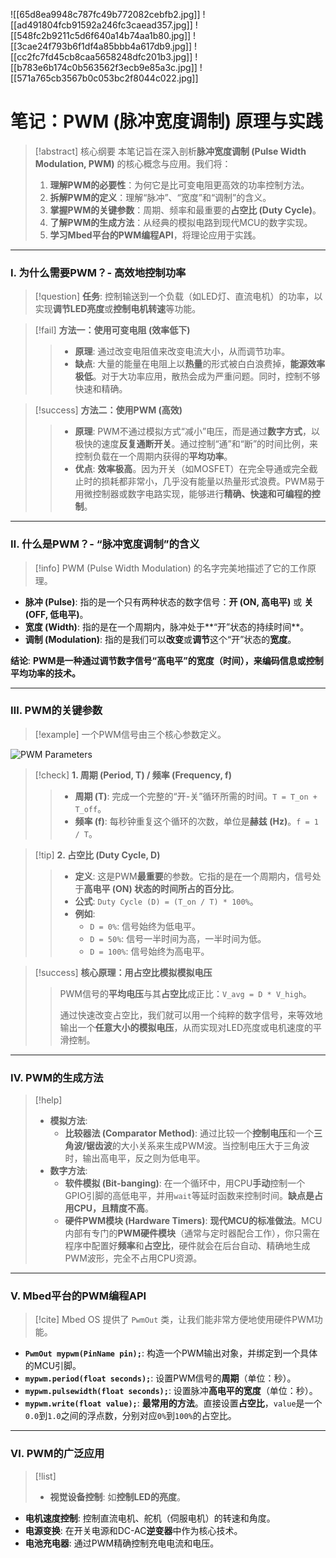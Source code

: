 ![[65d8ea9948c787fc49b772082cebfb2.jpg]]
![[ad491804fcb91592a246fc3caead357.jpg]]
![[548fc2b9211c5d6f640a14b74aa1b80.jpg]]
![[3cae24f793b6f1df4a85bbb4a617db9.jpg]]
![[cc2fc7fd45cb8caa5658248dfc201b3.jpg]]
![[b783e6b174c0b563562f3ecb9e85a3c.jpg]]
![[571a765cb3567b0c053bc2f8044c022.jpg]]

# 笔记：PWM (脉冲宽度调制) 原理与实践

> [!abstract] 核心纲要
> 本笔记旨在深入剖析**脉冲宽度调制 (Pulse Width Modulation, PWM)** 的核心概念与应用。我们将：
> 1.  **理解PWM的必要性**：为何它是比可变电阻更高效的功率控制方法。
> 2.  **拆解PWM的定义**：理解“脉冲”、“宽度”和“调制”的含义。
> 3.  **掌握PWM的关键参数**：周期、频率和最重要的**占空比 (Duty Cycle)**。
> 4.  **了解PWM的生成方法**：从经典的模拟电路到现代MCU的数字实现。
> 5.  **学习Mbed平台的PWM编程API**，将理论应用于实践。

---

### Ⅰ. 为什么需要PWM？- 高效地控制功率

> [!question]
> **任务**: 控制输送到一个负载（如LED灯、直流电机）的功率，以实现**调节LED亮度**或**控制电机转速**等功能。

> [!fail] **方法一：使用可变电阻 (效率低下)**
> > - **原理**: 通过改变电阻值来改变电流大小，从而调节功率。
> > - **缺点**: 大量的能量在电阻上以**热量**的形式被白白浪费掉，**能源效率极低**。对于大功率应用，散热会成为严重问题。同时，控制不够快速和精确。

> [!success] **方法二：使用PWM (高效)**
> > - **原理**: PWM不通过模拟方式“减小”电压，而是通过**数字方式**，以极快的速度**反复通断开关**。通过控制“通”和“断”的时间比例，来控制负载在一个周期内获得的**平均功率**。
> > - **优点**: **效率极高**。因为开关（如MOSFET）在完全导通或完全截止时的损耗都非常小，几乎没有能量以热量形式浪费。PWM易于用微控制器或数字电路实现，能够进行**精确、快速和可编程的控制**。

---

### Ⅱ. 什么是PWM？- “脉冲宽度调制”的含义

> [!info]
> PWM (Pulse Width Modulation) 的名字完美地描述了它的工作原理。

- **脉冲 (Pulse)**: 指的是一个只有两种状态的数字信号：**开 (ON, 高电平)** 或 **关 (OFF, 低电平)**。
- **宽度 (Width)**: 指的是在一个周期内，脉冲处于**“开”状态的持续时间**。
- **调制 (Modulation)**: 指的是我们可以**改变**或**调节**这个“开”状态的**宽度**。

**结论**: **PWM是一种通过调节数字信号“高电平”的宽度（时间），来编码信息或控制平均功率的技术。**

---

### Ⅲ. PWM的关键参数

> [!example]
> 一个PWM信号由三个核心参数定义。

![PWM Parameters](https://i.imgur.com/81Y0B3s.png)

> [!check] **1. 周期 (Period, T) / 频率 (Frequency, f)**
> > - **周期 (T)**: 完成一个完整的“开-关”循环所需的时间。`T = T_on + T_off`。
> > - **频率 (f)**: 每秒钟重复这个循环的次数，单位是**赫兹 (Hz)**。`f = 1 / T`。

> [!tip] **2. 占空比 (Duty Cycle, D)**
> > - **定义**: 这是PWM**最重要**的参数。它指的是在一个周期内，信号处于**高电平 (ON) 状态的时间所占的百分比**。
> > - **公式**: `Duty Cycle (D) = (T_on / T) * 100%`。
> > - **例如**:
> >   - `D = 0%`: 信号始终为低电平。
> >   - `D = 50%`: 信号一半时间为高，一半时间为低。
> >   - `D = 100%`: 信号始终为高电平。

> [!success] **核心原理：用占空比模拟模拟电压**
> > PWM信号的**平均电压**与其**占空比**成正比：`V_avg = D * V_high`。
> >
> > 通过快速改变占空比，我们就可以用一个纯粹的数字信号，来等效地输出一个**任意大小的模拟电压**，从而实现对LED亮度或电机速度的平滑控制。

---

### Ⅳ. PWM的生成方法

> [!help]
> - **模拟方法**:
>   - **比较器法 (Comparator Method)**: 通过比较一个**控制电压**和一个**三角波/锯齿波**的大小关系来生成PWM波。当控制电压大于三角波时，输出高电平，反之则为低电平。
> - **数字方法**:
>   - **软件模拟 (Bit-banging)**: 在一个循环中，用CPU**手动**控制一个GPIO引脚的高低电平，并用`wait`等延时函数来控制时间。**缺点是占用CPU，且精度不高**。
>   - **硬件PWM模块 (Hardware Timers)**: **现代MCU的标准做法**。MCU内部有专门的**PWM硬件模块**（通常与定时器配合工作），你只需在程序中配置好**频率**和**占空比**，硬件就会在后台自动、精确地生成PWM波形，完全不占用CPU资源。

---

### Ⅴ. Mbed平台的PWM编程API

> [!cite]
> Mbed OS 提供了 `PwmOut` 类，让我们能非常方便地使用硬件PWM功能。

- **`PwmOut mypwm(PinName pin);`**: 构造一个PWM输出对象，并绑定到一个具体的MCU引脚。
- **`mypwm.period(float seconds);`**: 设置PWM信号的**周期**（单位：秒）。
- **`mypwm.pulsewidth(float seconds);`**: 设置脉冲**高电平的宽度**（单位：秒）。
- **`mypwm.write(float value);`**: **最常用的方法**。直接设置**占空比**，`value`是一个`0.0`到`1.0`之间的浮点数，分别对应`0%`到`100%`的占空比。

---

### Ⅵ. PWM的广泛应用

> [!list]
> - **视觉设备控制**: 如**控制LED的亮度**。
- **电机速度控制**: 控制直流电机、舵机（伺服电机）的转速和角度。
- **电源变换**: 在开关电源和DC-AC**逆变器**中作为核心技术。
- **电池充电器**: 通过PWM精确控制充电电流和电压。